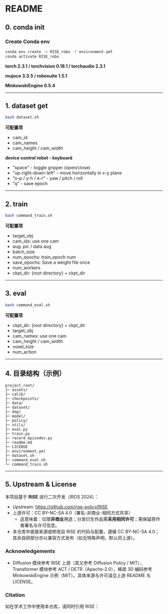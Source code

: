 # README

## 0. conda init

### Create Conda env
```bash
conda env create -n RISE_robo -f environment.yml
conda activate RISE_robo
```
**torch 2.3.1 / torchvision 0.18.1 / torchaudio 2.3.1**

**mujoco 3.3.5 / robosuite 1.5.1**

**MinkowskiEngine 0.5.4**

---

## 1. dataset get
```bash
bash dataset.sh
```
**可配置项**
- cam_id
- cam_names
- cam_height / cam_width

**device control robot - keyboard**
- "space" - toggle gripper (open/close)
- "up-right-down-left" - move horizontally in x-y plane
- "o-p / y-h / e-r" - yaw / pitch / roll
- "q" - save epoch
---

## 2. train
```bash
bash command_train.sh
```
**可配置项**
- target_obj
- cam_ids: use one cam
- aug: pic / data aug
- batch_size
- num_epochs: train_epoch num
- save_epochs: Save a weight file once
- num_workers
- ckpt_dir: {root directory} + ckpt_dir
---

## 3. eval
```bash
bash command_eval.sh
```
**可配置项**
- ckpt_dir: {root directory} + ckpt_dir
- target_obj
- cam_names: use one cam
- cam_height / cam_width
- voxel_size
- num_action
---

## 4. 目录结构（示例）
```
project_root/
├─ assets/
├─ calib/
├─ checkpoints/
├─ data/
├─ dataset/
├─ dep/
├─ model/
├─ policy/
├─ utils/
├─ eval.py
├─ train.py
├─ record_episodes.py
├─ readme.md
├─ LICENSE
├─ environment.yml
├─ dataset.sh
├─ command_eval.sh
└─ command_train.sh
```
---
## 5. Upstream & License

本项目基于 **RISE** 进行二次开发（IROS 2024）：
- Upstream: https://github.com/rise-policy/RISE
- 上游许可：CC BY-NC-SA 4.0（署名-非商业-相同方式共享）
  - 这意味着：仅限**非商业**用途；分发衍生作品需**采用相同许可**；需保留原作者署名与许可信息。
- 本仓库中直接来源或修改自 RISE 的代码与配置，遵循 CC BY-NC-SA 4.0；其余自研部分亦以兼容方式发布（如无特殊声明，默认同上游）。

### Acknowledgements
- Diffusion 模块参考 RISE 上游（其又参考 Diffusion Policy / MIT），Transformer 模块参考 ACT / DETR（Apache-2.0），稀疏 3D 编码参考 MinkowskiEngine 示例（MIT）。具体来源与许可请见上游 README 与 LICENSE。

### Citation
如在学术工作中使用本仓库，请同时引用 RISE：
